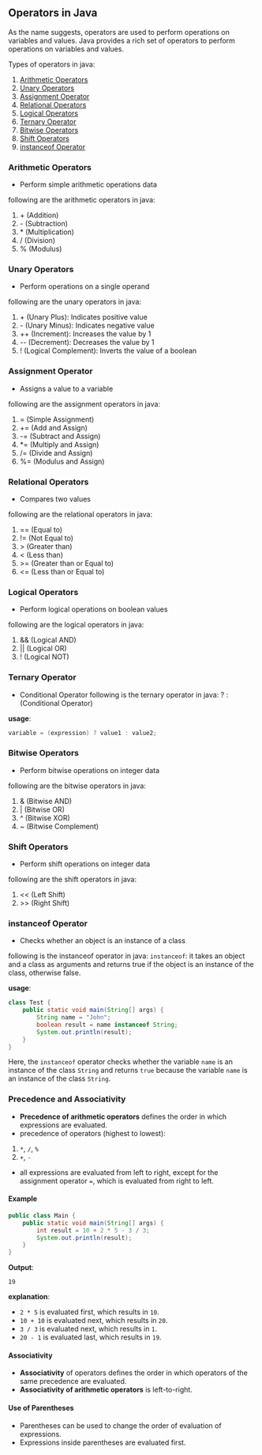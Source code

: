 ## Operators in Java

As the name suggests, operators are used to perform operations on variables and values. Java provides a rich set of operators to perform operations on variables and values. 

Types of operators in java:
1. [Arithmetic Operators](#arithmetic-operators)
2. [Unary Operators](#unary-operators)
3. [Assignment Operator](#assignment-operator)
4. [Relational Operators](#relational-operators)
5. [Logical Operators](#logical-operators)
6. [Ternary Operator](#ternary-operator)
7. [Bitwise Operators](#bitwise-operators)
8. [Shift Operators](#shift-operators)
9. [instanceof Operator](#instanceof-operator)


### Arithmetic Operators
- Perform simple arithmetic operations data

following are the arithmetic operators in java:
1. \+ (Addition)
2. \- (Subtraction)
3. \* (Multiplication)
4. / (Division)
5. % (Modulus)

### Unary Operators
- Perform operations on a single operand

following are the unary operators in java:
1. \+ (Unary Plus): Indicates positive value
2. \- (Unary Minus): Indicates negative value
3. \+\+ (Increment): Increases the value by 1
4. \-\- (Decrement): Decreases the value by 1
5. ! (Logical Complement): Inverts the value of a boolean

### Assignment Operator
- Assigns a value to a variable

following are the assignment operators in java:
1. = (Simple Assignment)
2. += (Add and Assign)
3. -= (Subtract and Assign)
4. \*= (Multiply and Assign)
5. /= (Divide and Assign)
6. %= (Modulus and Assign)

### Relational Operators
- Compares two values

following are the relational operators in java:
1. == (Equal to)
2. != (Not Equal to)
3. \> (Greater than)
4. < (Less than)
5. \>= (Greater than or Equal to)
6. <= (Less than or Equal to)

### Logical Operators
- Perform logical operations on boolean values

following are the logical operators in java:
1. && (Logical AND)
2. || (Logical OR)
3. ! (Logical NOT)

### Ternary Operator
- Conditional Operator
following is the ternary operator in java:
? : (Conditional Operator)

**usage**:
```java
variable = (expression) ? value1 : value2;
```
### Bitwise Operators
- Perform bitwise operations on integer data

following are the bitwise operators in java:
1. & (Bitwise AND)
2. | (Bitwise OR)
3. ^ (Bitwise XOR)
4. ~ (Bitwise Complement)

### Shift Operators
- Perform shift operations on integer data

following are the shift operators in java:
1. << (Left Shift)
2. \>> (Right Shift)

### instanceof Operator
- Checks whether an object is an instance of a class

following is the instanceof operator in java:
`instanceof`: it takes an object and a class as arguments and returns true if the object is an instance of the class, otherwise false.

**usage**:
```java
class Test {
    public static void main(String[] args) {
        String name = "John";
        boolean result = name instanceof String;
        System.out.println(result);
    }
}
```
Here, the `instanceof` operator checks whether the variable `name` is an instance of the class `String` and returns `true` because the variable `name` is an instance of the class `String`.

### Precedence and Associativity
- **Precedence of arithmetic operators** defines the order in which expressions are evaluated.
- precedence of operators (highest to lowest):
1. `*`, `/`, `%`
2. `+`, `-`
- all expressions are evaluated from left to right, except for the assignment operator `=`, which is evaluated from right to left.

#### Example
```java
public class Main {
    public static void main(String[] args) {
        int result = 10 + 2 * 5 - 3 / 3;
        System.out.println(result);
    }
}
```

**Output**:
```
19
```
**explanation**:
- `2 * 5` is evaluated first, which results in `10`.
- `10 + 10` is evaluated next, which results in `20`.
- `3 / 3` is evaluated next, which results in `1`.
- `20 - 1` is evaluated last, which results in `19`.

#### Associativity
- **Associativity** of operators defines the order in which operators of the same precedence are evaluated.
- **Associativity of arithmetic operators** is left-to-right.

#### Use of Parentheses
- Parentheses can be used to change the order of evaluation of expressions.
- Expressions inside parentheses are evaluated first.
